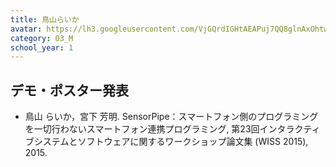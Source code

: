 ```yaml
---
title: 鳥山らいか
avatar: https://lh3.googleusercontent.com/VjGQrdIGHtAEAPuj7QQ8glnAxOhtwcOPmu8ZUcBWAH8V8RVzEFo-ExhbGh6XWCAA8EK_JLRkj0J4yL5hpo8snkdgfYAVP6L9yA1CHI0K5iFPBEJqZF0QMJI1h3CRrQB4e_9_8OAH4tkjlv3f3HF0v_cailqxz8l7_Fzq--CR4QlsMdBGwiiBxyycew4TnUldqw1cf8h__Z3FtrMZTx2lyVhr-chg35cJxOawrzFUiPOOjsWc1M4r8U5tgJktYyRykKrPrbcNNelVzoaQu7O_L1bkNsD79eRsDLcEdWbiuG6n6ERhKPQ6GAVN6gpx_aDdAnW3vxzyDhx1qbMkIIqxXzDGsSQqIGRl8LdI3OsCu5MYLgY5uHqWjPQoAWcIeYVn9xPI_7Q_spIvDZ5fX3Lk_Q2mY1blp6Md6bvLcGZvseYnu37HhG8lAwV-PoCDTUy5I_eu2DW5h_XyMyaJQuhFFK-PZUbPZI5jtdhOBmot8jrWRfv--W0Rt8EZkA5QNubHr-H498qqI5L6NV9AZVZfh_Ls9Z0XECgTXExlxUJWWDd45HrBeZW3TQtntY-ofntNHFh5vVCdB8oQgrvxXE0a-nzgfdeYXhJ2bOVyJuhy_YlMfVcCupa_gw=s300
category: 03_M
school_year: 1
---
```


## デモ・ポスター発表
- 鳥山 らいか，宮下 芳明. SensorPipe：スマートフォン側のプログラミングを一切行わないスマートフォン連携プログラミング, 第23回インタラクティブシステムとソフトウェアに関するワークショップ論文集 (WISS 2015), 2015.
